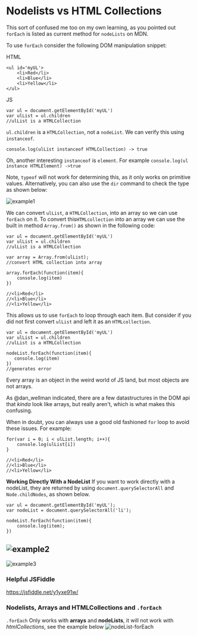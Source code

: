 # Nodelists vs HTML Collections

This sort of confused me too on my own learning, as you pointed out `forEach` is listed as current method for `nodeLists` on MDN.

To use `forEach` consider the following DOM manipulation snippet:

HTML
```
<ul id='myUL'>
	<li>Red</li>
	<li>Blue</li>
	<li>Yellow</li>
</ul>
```
JS
```
var ul = document.getElementById('myUL')
var ulList = ul.children
//ulList is a HTMLCollection
```
`ul.children` is a `HTMLCollection`, not a `nodeList`.  We can verify this using `instanceof`. 

```
console.log(ulList instanceof HTMLCollection) -> true
```
Oh, another interesting `instanceof` is `element`. For example `console.log(ul instance HTMLElement) ->true`

Note, `typeof` will not work for determining this, as it only works on primitive values. Alternatively, you can also use the `dir` command to check the type as shown below:

![example1](http://imgur.com/zxqg2L0.png)

We can convert `ulList`, a `HTMLCollection`, into an array so we can use `forEach` on it. To convert this`HTMLcollection` into an array we can use the built in method `Array.from()` as shown in the following code:

```
var ul = document.getElementById('myUL')
var ulList = ul.children
//ulList is a HTMLCollection

var array = Array.from(ulList);
//convert HTML collection into array

array.forEach(function(item){
	console.log(item)
})

//<li>Red</li>
//<li>Blue</li>
//<li>Yellow</li>
```

This allows us to use `forEach` to loop through each item. But consider if you did not first convert `ulList` and left it as an `HTMLcollection`. 

```
var ul = document.getElementById('myUL')
var ulList = ul.children
//ulList is a HTMLCollection

nodeList.forEach(function(item){
   console.log(item)
})
//generates error
```
Every array is an object in the weird world of JS land, but most objects are not arrays.

As @dan_wellman  indicated, there are a few datastructures in the DOM api that *kinda* look like arrays, but really aren't, which is what makes this confusing.

When in doubt, you can always use a good old fashioned `for` loop to avoid these issues. For example:
```
for(var i = 0; i < ulList.length; i++){
	console.log(ulList[i])
}

//<li>Red</li>
//<li>Blue</li>
//<li>Yellow</li>

```

**Working Directly With a NodeList**
If you want to work directly with a nodeList, they are returned by using `document.querySelectorAll` and `Node.childNodes`, as shown below.

```
var ul = document.getElementById('myUL');
var nodeList = document.querySelectorAll('li');

nodeList.forEach(function(item){
	console.log(item);
})
```
![example2](http://imgur.com/QygMJ29.png)
----

![example3](http://imgur.com/Imo1oTy.png)

### Helpful JSFiddle

https://jsfiddle.net/y1yxe91w/

### Nodelists, Arrays and HTMLCollections and `.forEach`

`.forEach` Only works with **arrays** and **nodeLists**, it will not work with *htmlCollections*, see the example below
![nodeList-forEach](http://imgur.com/lsG91K5.png)
